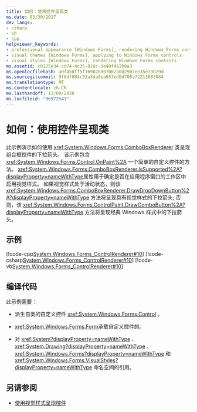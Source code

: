 ```yaml
---
title: 如何：使用控件呈现类
ms.date: 03/30/2017
dev_langs:
- csharp
- vb
- cpp
helpviewer_keywords:
- professional appearance [Windows Forms], rendering Windows Forms controls
- visual themes [Windows Forms], applying to Windows Forms controls
- visual styles [Windows Forms], rendering Windows Forms controls
ms.assetid: c0125e34-cd74-4c35-818c-3e40f462b0a3
ms.openlocfilehash: a0f450ff5f169026007002a0d2907ee35e79b29d
ms.sourcegitcommit: 9f6df084c53a3da0ea657ed0d708a72213683084
ms.translationtype: MT
ms.contentlocale: zh-CN
ms.lasthandoff: 12/09/2020
ms.locfileid: "96972541"
---
```

# <a name="how-to-use-a-control-rendering-class"></a>如何：使用控件呈现类
此示例演示如何使用 <xref:System.Windows.Forms.ComboBoxRenderer> 类呈现组合框控件的下拉箭头。 该示例包含 <xref:System.Windows.Forms.Control.OnPaint%2A> 一个简单的自定义控件的方法。 <xref:System.Windows.Forms.ComboBoxRenderer.IsSupported%2A?displayProperty=nameWithType>属性用于确定是否在应用程序窗口的工作区中启用视觉样式。 如果视觉样式处于活动状态，则该 <xref:System.Windows.Forms.ComboBoxRenderer.DrawDropDownButton%2A?displayProperty=nameWithType> 方法将呈现具有视觉样式的下拉箭头; 否则，该 <xref:System.Windows.Forms.ControlPaint.DrawComboButton%2A?displayProperty=nameWithType> 方法将呈现经典 Windows 样式中的下拉箭头。  
  
## <a name="example"></a>示例  
 [!code-cpp[System.Windows.Forms_ControlRenderer#10](~/samples/snippets/cpp/VS_Snippets_Winforms/System.Windows.Forms_ControlRenderer/cpp/form1.cpp#10)]
 [!code-csharp[System.Windows.Forms_ControlRenderer#10](~/samples/snippets/csharp/VS_Snippets_Winforms/System.Windows.Forms_ControlRenderer/CS/form1.cs#10)]
 [!code-vb[System.Windows.Forms_ControlRenderer#10](~/samples/snippets/visualbasic/VS_Snippets_Winforms/System.Windows.Forms_ControlRenderer/VB/form1.vb#10)]  
  
## <a name="compiling-the-code"></a>编译代码  
 此示例需要：  
  
- 派生自类的自定义控件 <xref:System.Windows.Forms.Control> 。  
  
- <xref:System.Windows.Forms.Form>承载自定义控件的。  
  
- 对 <xref:System?displayProperty=nameWithType> 、 <xref:System.Drawing?displayProperty=nameWithType> 、 <xref:System.Windows.Forms?displayProperty=nameWithType> 和 <xref:System.Windows.Forms.VisualStyles?displayProperty=nameWithType> 命名空间的引用。  
  
## <a name="see-also"></a>另请参阅

- [使用视觉样式呈现控件](rendering-controls-with-visual-styles.md)
